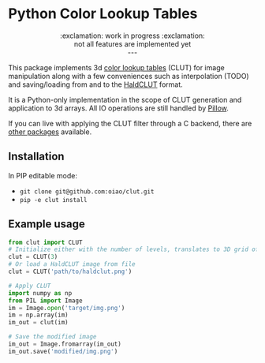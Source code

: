 # Python Color Lookup Tables

<p align="center">
:exclamation: work in progress :exclamation:<br>
not all features are implemented yet<br>
---
</p>

This package implements 3d [color lookup tables](https://en.wikipedia.org/wiki/3D_lookup_table)
(CLUT) for image manipulation along with a few conveniences such as interpolation (TODO) and
saving/loading from and to the [HaldCLUT](http://www.quelsolaar.com/technology/clut.html) format.

It is a Python-only implementation in the scope of CLUT generation and application
to 3d arrays.
All IO operations are still handled by [Pillow](https://github.com/python-pillow/Pillow).

If you can live with applying the CLUT filter through a C backend, there are
[other packages](https://github.com/homm/pillow-lut-tools) available.  


## Installation
In PIP editable mode:
* `git clone git@github.com:oiao/clut.git`
* `pip -e clut install`


## Example usage

``` python
from clut import CLUT
# Initialize either with the number of levels, translates to 3D grid of i**2 points
clut = CLUT(3)
# Or load a HaldCLUT image from file
clut = CLUT('path/to/haldclut.png')

# Apply CLUT
import numpy as np
from PIL import Image
im = Image.open('target/img.png')
im = np.array(im)
im_out = clut(im)

# Save the modified image
im_out = Image.fromarray(im_out)
im_out.save('modified/img.png')
```
